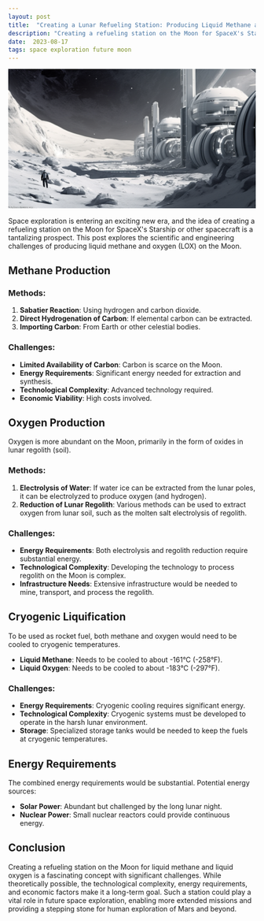```yaml
---
layout: post
title:  "Creating a Lunar Refueling Station: Producing Liquid Methane and Oxygen on the Moon"
description: "Creating a refueling station on the Moon for SpaceX's Starship or other spacecraft is a tantalizing prospect. This post explores the scientific and engineering challenges of producing liquid methane and oxygen (LOX) on the Moon."
date:  2023-08-17
tags: space exploration future moon
---
```


![A refueling station on the Moon](/assets/moon-refueling.png)

Space exploration is entering an exciting new era, and the idea of creating a refueling station on the Moon for SpaceX's Starship or other spacecraft is a tantalizing prospect. This post explores the scientific and engineering challenges of producing liquid methane and oxygen (LOX) on the Moon.

## Methane Production

### Methods:

1. **Sabatier Reaction**: Using hydrogen and carbon dioxide.
2. **Direct Hydrogenation of Carbon**: If elemental carbon can be extracted.
3. **Importing Carbon**: From Earth or other celestial bodies.

### Challenges:

- **Limited Availability of Carbon**: Carbon is scarce on the Moon.
- **Energy Requirements**: Significant energy needed for extraction and synthesis.
- **Technological Complexity**: Advanced technology required.
- **Economic Viability**: High costs involved.

## Oxygen Production

Oxygen is more abundant on the Moon, primarily in the form of oxides in lunar regolith (soil).

### Methods:

1. **Electrolysis of Water**: If water ice can be extracted from the lunar poles, it can be electrolyzed to produce oxygen (and hydrogen).
2. **Reduction of Lunar Regolith**: Various methods can be used to extract oxygen from lunar soil, such as the molten salt electrolysis of regolith.

### Challenges:

- **Energy Requirements**: Both electrolysis and regolith reduction require substantial energy.
- **Technological Complexity**: Developing the technology to process regolith on the Moon is complex.
- **Infrastructure Needs**: Extensive infrastructure would be needed to mine, transport, and process the regolith.

## Cryogenic Liquification

To be used as rocket fuel, both methane and oxygen would need to be cooled to cryogenic temperatures.

- **Liquid Methane**: Needs to be cooled to about -161°C (-258°F).
- **Liquid Oxygen**: Needs to be cooled to about -183°C (-297°F).

### Challenges:

- **Energy Requirements**: Cryogenic cooling requires significant energy.
- **Technological Complexity**: Cryogenic systems must be developed to operate in the harsh lunar environment.
- **Storage**: Specialized storage tanks would be needed to keep the fuels at cryogenic temperatures.

## Energy Requirements

The combined energy requirements would be substantial. Potential energy sources:

- **Solar Power**: Abundant but challenged by the long lunar night.
- **Nuclear Power**: Small nuclear reactors could provide continuous energy.

## Conclusion

Creating a refueling station on the Moon for liquid methane and liquid oxygen is a fascinating concept with significant challenges. While theoretically possible, the technological complexity, energy requirements, and economic factors make it a long-term goal. Such a station could play a vital role in future space exploration, enabling more extended missions and providing a stepping stone for human exploration of Mars and beyond.
